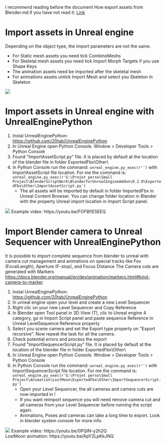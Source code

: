 I recommend reading before the document How export assets from Blender.md if you have not read it: [Link](https://github.com/xavier150/Blender-For-UnrealEngine-Addons/blob/master/Tuto/How%20export%20assets%20from%20Blender.md)

# Import assets in Unreal engine
Depending on the object type, the import parameters are not the same.
- For Static mesh assets you need tick CombineMeshs
- For Skeletal mesh assets you need tick Import Morph Targets if you use Shape Keys
- The animation assets need be imported after the skeletal mesh
- For animations assets untick Import Mesh and select you Skeleton in Skeleton
<img src="https://github.com/xavier150/Blender-For-UnrealEngine-Addons/blob/master/Tuto/ImportAssetDocParametersByType.jpg">


# Import assets in Unreal engine with UnrealEnginePython
1. Instal UnrealEnginePython: https://github.com/20tab/UnrealEnginePython
2. In Unreal Engine open Python Console. Window > Developer Tools > Python Console
3. Found "ImportAssetScript.py" file. It is placed by default at the location of the blender file in folder ExportedFbx\Other\
4. In Python Console run the command: `unreal_engine.py_exec(r'')` with ImportAssetScript file location. For me the command is: 
`unreal_engine.py_exec(r'G:\Projet perso\Small Project\BlenderScriptWork\BlenderforUnrealEngineAddon\0.2.0\ExportedFbx\Other\ImportAssetScript.py')`
	- The all assets will be imported by default in folder ImportedFbx in Unreal Content Browser. You can change folder location in Blender with the property Unreal import location in Import Script panel.
<img src="https://github.com/xavier150/Blender-For-UnrealEngine-Addons/blob/master/Tuto/ImportAssetDocImportScript.jpg">
Example video: https://youtu.be/FOFBfiE5EEQ


# Import Blender camera to Unreal Sequencer with UnrealEnginePython
It is possible to import complete sequence from blender to unreal with camera cut management and animations on special tracks like Fov (FocalLength), Aperture (F-stop), and Focus Distance
The Camera cuts are generated with Markers https://docs.blender.org/manual/en/dev/animation/markers.html#bind-camera-to-marker

1. Instal UnrealEnginePython: https://github.com/20tab/UnrealEnginePython
2. In unreal engine open your level and create a new Level Sequencer
3. Right clic on your new Level Sequencer and Copy Reference 
4. In Blender open Tool panel in 3D View (T), clic to Unreal engine 4 category, go in Import Script panel and paste sequence Reference in Unreal LevelSequence Reference property
5. Select you scene camera and set the Export type property on "Export recursive". Now repeat the task for all the camera.
6. Check potential errors and process the export
7. Found "ImportSequencerScript.py" file. It is placed by default at the location of the blender file in folder ExportedFbx\Other\
8. In Unreal Engine open Python Console. Window > Developer Tools > Python Console
9. In Python Console run the command: `unreal_engine.py_exec(r'')` with ImportSequencerScript file location. For me the command is: 
`unreal_engine.py_exec(r'G:\Projet perso\Small Project\Animation\LostMoon\ExportedFbx\Other\ImportSequencerScript.py')`
	- Open your Level Sequencer, the all cameras and camera cuts are now imported in !
	- If you want reimport sequence you will need remove camera cut and all cameras from your Level Sequencer before running the script again.
	- Animations, Poses and cameras can take a long time to export. Look in blender system console for more info.

<img src="https://github.com/xavier150/Blender-For-UnrealEngine-Addons/blob/master/Tuto/ImportAssetDocSequencerScript.jpg">
Example video: https://youtu.be/0PQlN-y2h2Q </br>
LostMoon animation: https://youtu.be/ApY2LpKkJNQ
